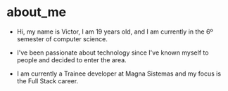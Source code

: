 # about_me

- Hi, my name is Victor, I am 19 years old, and I am currently in the 6º semester of computer science.

- I've been passionate about technology since I've known myself to people and decided to enter the area.

- I am currently a Trainee developer at Magna Sistemas and my focus is the Full Stack career.
